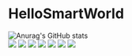 # HelloSmartWorld
![Anurag's GitHub stats](https://github-readme-stats.vercel.app/api?username=agilemindy&theme=solarized-light)
<br>
<img src="https://img.shields.io/badge/Eclipse-2C2255?style=flat-square&logo=Eclipse IDE&logoColor=white"/></a>
<img src="https://img.shields.io/badge/Java-007396?style=flat-square&logo=Java&logoColor=white"/></a>
<img src="https://img.shields.io/badge/JavaScript-F7DF1E?style=flat-square&logo=JavaScript&logoColor=white"/></a>
<img src="https://img.shields.io/badge/HTML5-E34F26?style=flat-square&logo=HTML5&logoColor=white"/></a>
<img src="https://img.shields.io/badge/CSS3-1572B6?style=flat-square&logo=CSS3&logoColor=white"/></a>
<img src="https://img.shields.io/badge/Bootstrap-7952B3?style=flat-square&logo=Bootstrap&logoColor=white"/></a>
<a href="https://www.notion.so/f446e8d68c7e42d5a9b086b1d0694bdc"><img src="https://img.shields.io/badge/Notion-000000?style=flat-square&logo=Notion&logoColor=white"/></a>
